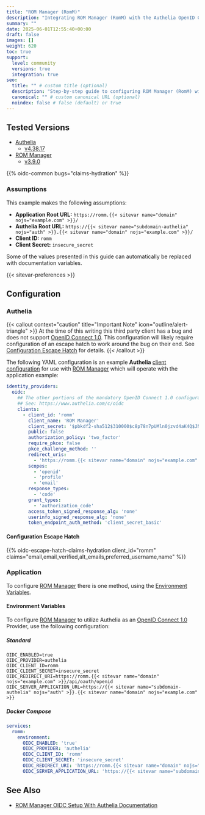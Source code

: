 ```yaml
---
title: "ROM Manager (RomM)"
description: "Integrating ROM Manager (RomM) with the Authelia OpenID Connect 1.0 Provider."
summary: ""
date: 2025-06-01T12:55:40+00:00
draft: false
images: []
weight: 620
toc: true
support:
  level: community
  versions: true
  integration: true
seo:
  title: "" # custom title (optional)
  description: "Step-by-step guide to configuring ROM Manager (RomM) with OpenID Connect 1.0 for secure SSO. Enhance your login flow using Authelia’s modern identity management."
  canonical: "" # custom canonical URL (optional)
  noindex: false # false (default) or true
---
```


## Tested Versions

- [Authelia]
  - [v4.38.17](https://github.com/authelia/authelia/releases/tag/v4.38.17)
- [ROM Manager]
  - [v3.9.0](https://github.com/rommapp/romm/releases/tag/3.9.0)

{{% oidc-common bugs="claims-hydration" %}}

### Assumptions

This example makes the following assumptions:

- __Application Root URL:__ `https://romm.{{< sitevar name="domain" nojs="example.com" >}}/`
- __Authelia Root URL:__ `https://{{< sitevar name="subdomain-authelia" nojs="auth" >}}.{{< sitevar name="domain" nojs="example.com" >}}/`
- __Client ID:__ `romm`
- __Client Secret:__ `insecure_secret`

Some of the values presented in this guide can automatically be replaced with documentation variables.

{{< sitevar-preferences >}}

## Configuration

### Authelia

{{< callout context="caution" title="Important Note" icon="outline/alert-triangle" >}}
At the time of this writing this third party client has a bug and does not support [OpenID Connect 1.0](https://openid.net/specs/openid-connect-core-1_0.html). This
configuration will likely require configuration of an escape hatch to work around the bug on their end. See
[Configuration Escape Hatch](#configuration-escape-hatch) for details.
{{< /callout >}}

The following YAML configuration is an example __Authelia__ [client configuration] for use with [ROM Manager] which will
operate with the application example:

```yaml {title="configuration.yml"}
identity_providers:
  oidc:
    ## The other portions of the mandatory OpenID Connect 1.0 configuration go here.
    ## See: https://www.authelia.com/c/oidc
    clients:
      - client_id: 'romm'
        client_name: 'ROM Manager'
        client_secret: '$pbkdf2-sha512$310000$c8p78n7pUMln0jzvd4aK4Q$JNRBzwAo0ek5qKn50cFzzvE9RXV88h1wJn5KGiHrD0YKtZaR/nCb2CJPOsKaPK0hjf.9yHxzQGZziziccp6Yng'  # The digest of 'insecure_secret'.
        public: false
        authorization_policy: 'two_factor'
        require_pkce: false
        pkce_challenge_method: ''
        redirect_uris:
          - 'https://romm.{{< sitevar name="domain" nojs="example.com" >}}/api/oauth/openid'
        scopes:
          - 'openid'
          - 'profile'
          - 'email'
        response_types:
          - 'code'
        grant_types:
          - 'authorization_code'
        access_token_signed_response_alg: 'none'
        userinfo_signed_response_alg: 'none'
        token_endpoint_auth_method: 'client_secret_basic'
```

#### Configuration Escape Hatch

{{% oidc-escape-hatch-claims-hydration client_id="romm" claims="email,email_verified,alt_emails,preferred_username,name" %}}

### Application

To configure [ROM Manager] there is one method, using the [Environment Variables](#environment-variables).

#### Environment Variables

To configure [ROM Manager] to utilize Authelia as an [OpenID Connect 1.0] Provider, use the following configuration:

##### Standard

```shell {title=".env"}
OIDC_ENABLED=true
OIDC_PROVIDER=authelia
OIDC_CLIENT_ID=romm
OIDC_CLIENT_SECRET=insecure_secret
OIDC_REDIRECT_URI=https://romm.{{< sitevar name="domain" nojs="example.com" >}}/api/oauth/openid
OIDC_SERVER_APPLICATION_URL=https://{{< sitevar name="subdomain-authelia" nojs="auth" >}}.{{< sitevar name="domain" nojs="example.com" >}}
```

##### Docker Compose

```yaml {title="compose.yml"}
services:
  romm:
    environment:
      OIDC_ENABLED: 'true'
      OIDC_PROVIDER: 'authelia'
      OIDC_CLIENT_ID: 'romm'
      OIDC_CLIENT_SECRET: 'insecure_secret'
      OIDC_REDIRECT_URI: 'https://romm.{{< sitevar name="domain" nojs="example.com" >}}/api/oauth/openid'
      OIDC_SERVER_APPLICATION_URL: 'https://{{< sitevar name="subdomain-authelia" nojs="auth" >}}.{{< sitevar name="domain" nojs="example.com" >}}'
```

## See Also

- [ROM Manager OIDC Setup With Authelia Documentation](https://docs.romm.app/latest/OIDC-Guides/OIDC-Setup-With-Authelia/)

[Authelia]: https://www.authelia.com
[ROM Manager]: https://romm.app/
[OpenID Connect 1.0]: ../../../openid-connect/introduction.md
[client configuration]: ../../../../configuration/identity-providers/openid-connect/clients.md
